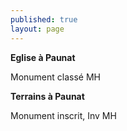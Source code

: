 ```yaml
---
published: true
layout: page
---
```


**Eglise à Paunat**

Monument classé MH

**Terrains à Paunat**

Monument inscrit, Inv MH
